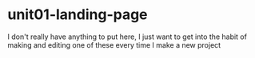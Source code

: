 # unit01-landing-page

I don't really have anything to put here, I just want to get into the habit of making and editing one of these every time I make a new project
